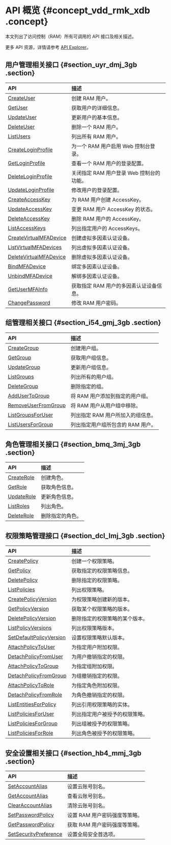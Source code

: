 # API 概览 {#concept_vdd_rmk_xdb .concept}

本文列出了访问控制（RAM）所有可调用的 API 接口及相关描述。

更多 API 资源，详情请参考 [API Explorer](https://api.aliyun.com/)。

## 用户管理相关接口 {#section_uyr_dmj_3gb .section}

|API|描述|
|:--|:-|
|[CreateUser](intl.zh-CN/API参考（RAM）/用户管理接口/CreateUser.md)|创建 RAM 用户。|
|[GetUser](intl.zh-CN/API参考（RAM）/用户管理接口/GetUser.md)|获取用户的详细信息。|
|[UpdateUser](intl.zh-CN/API参考（RAM）/用户管理接口/UpdateUser.md)|更新用户的基本信息。|
|[DeleteUser](intl.zh-CN/API参考（RAM）/用户管理接口/DeleteUser.md)|删除一个 RAM 用户。|
|[ListUsers](intl.zh-CN/API参考（RAM）/用户管理接口/ListUsers.md#)|列出所有 RAM 用户。|
|[CreateLoginProfile](intl.zh-CN/API参考（RAM）/用户管理接口/CreateLoginProfile.md)|为一个 RAM 用户启用 Web 控制台登录。|
|[GetLoginProfile](intl.zh-CN/API参考（RAM）/用户管理接口/GetLoginProfile.md)|查看一个 RAM 用户的登录配置。|
|[DeleteLoginProfile](intl.zh-CN/API参考（RAM）/用户管理接口/DeleteLoginProfile.md)|关闭指定 RAM 用户登录 Web 控制台的功能。|
|[UpdateLoginProfile](intl.zh-CN/API参考（RAM）/用户管理接口/UpdateLoginProfile.md#)|修改用户的登录配置。|
|[CreateAccessKey](intl.zh-CN/API参考（RAM）/用户管理接口/CreateAccessKey.md)|为 RAM 用户创建 AccessKey。|
|[UpdateAccessKey](intl.zh-CN/API参考（RAM）/用户管理接口/UpdateAccessKey.md)|变更 RAM 用户 AccessKey 的状态。|
|[DeleteAccessKey](intl.zh-CN/API参考（RAM）/用户管理接口/DeleteAccessKey.md)|删除 RAM 用户的 AccessKey。|
|[ListAccessKeys](intl.zh-CN/API参考（RAM）/用户管理接口/ListAccessKeys.md)|列出指定用户的 AccessKeys。|
|[CreateVirtualMFADevice](intl.zh-CN/API参考（RAM）/用户管理接口/CreateVirtualMFADevice.md)|创建虚拟多因素认证设备。|
|[ListVirtualMFADevices](intl.zh-CN/API参考（RAM）/用户管理接口/ListVirtualMFADevices.md)|列出虚拟多因素认证设备。|
|[DeleteVirtualMFADevice](intl.zh-CN/API参考（RAM）/用户管理接口/DeleteVirtualMFADevice.md)|删除虚拟多因素认证设备。|
|[BindMFADevice](intl.zh-CN/API参考（RAM）/用户管理接口/BindMFADevice.md)|绑定多因素认证设备。|
|[UnbindMFADevice](intl.zh-CN/API参考（RAM）/用户管理接口/UnbindMFADevice.md)|解绑多因素认证设备。|
|[GetUserMFAInfo](intl.zh-CN/API参考（RAM）/用户管理接口/GetUserMFAInfo.md)|获取指定 RAM 用户的多因素认证设备信息。|
|[ChangePassword](intl.zh-CN/API参考（RAM）/用户管理接口/ChangePassword.md)|修改 RAM 用户密码。|

## 组管理相关接口 {#section_i54_gmj_3gb .section}

|API|描述|
|:--|:-|
|[CreateGroup](intl.zh-CN/API参考（RAM）/组管理接口/CreateGroup.md)|创建用户组。|
|[GetGroup](intl.zh-CN/API参考（RAM）/组管理接口/GetGroup.md)|获取用户组信息。|
|[UpdateGroup](intl.zh-CN/API参考（RAM）/组管理接口/UpdateGroup.md)|更新用户组信息。|
|[ListGroups](intl.zh-CN/API参考（RAM）/组管理接口/ListGroups.md)|列出所有的用户组。|
|[DeleteGroup](intl.zh-CN/API参考（RAM）/组管理接口/DeleteGroup.md)|删除指定的组。|
|[AddUserToGroup](intl.zh-CN/API参考（RAM）/组管理接口/AddUserToGroup.md)|将 RAM 用户添加到指定的用户组。|
|[RemoveUserFromGroup](intl.zh-CN/API参考（RAM）/组管理接口/RemoveUserFromGroup.md)|将 RAM 用户从用户组中移除。|
|[ListGroupsForUser](intl.zh-CN/API参考（RAM）/组管理接口/ListGroupsForUser.md)|列出指定 RAM 用户所加入的组信息。|
|[ListUsersForGroup](intl.zh-CN/API参考（RAM）/组管理接口/ListUsersForGroup.md)|列出指定用户组所包含的 RAM 用户。|

## 角色管理相关接口 {#section_bmq_3mj_3gb .section}

|API|描述|
|:--|:-|
|[CreateRole](intl.zh-CN/API参考（RAM）/角色管理接口/CreateRole.md)|创建角色。|
|[GetRole](intl.zh-CN/API参考（RAM）/角色管理接口/GetRole.md)|获取角色信息。|
|[UpdateRole](intl.zh-CN/API参考（RAM）/角色管理接口/UpdateRole.md)|更新角色信息。|
|[ListRoles](intl.zh-CN/API参考（RAM）/角色管理接口/ListRoles.md)|列出角色。|
|[DeleteRole](intl.zh-CN/API参考（RAM）/角色管理接口/DeleteRole.md)|删除指定的角色。|

## 权限策略管理接口 {#section_dcl_lmj_3gb .section}

|API|描述|
|:--|:-|
|[CreatePolicy](intl.zh-CN/API参考（RAM）/权限策略管理接口/CreatePolicy.md)|创建一个权限策略。|
|[GetPolicy](intl.zh-CN/API参考（RAM）/权限策略管理接口/GetPolicy.md)|获取指定的权限策略信息。|
|[DeletePolicy](intl.zh-CN/API参考（RAM）/权限策略管理接口/DeletePolicy.md)|删除指定的权限策略。|
|[ListPolicies](intl.zh-CN/API参考（RAM）/权限策略管理接口/ListPolicies.md)|列出权限策略。|
|[CreatePolicyVersion](intl.zh-CN/API参考（RAM）/权限策略管理接口/CreatePolicyVersion.md)|为权限策略创建新的版本。|
|[GetPolicyVersion](intl.zh-CN/API参考（RAM）/权限策略管理接口/GetPolicyVersion.md)|获取某个权限策略的版本。|
|[DeletePolicyVersion](intl.zh-CN/API参考（RAM）/权限策略管理接口/DeletePolicyVersion.md)|删除指定的权限策略的某个版本。|
|[ListPolicyVersions](intl.zh-CN/API参考（RAM）/权限策略管理接口/ListPolicyVersions.md)|列出权限策略版本。|
|[SetDefaultPolicyVersion](intl.zh-CN/API参考（RAM）/权限策略管理接口/SetDefaultPolicyVersion.md)|设置权限策略默认版本。|
|[AttachPolicyToUser](intl.zh-CN/API参考（RAM）/权限策略管理接口/AttachPolicyToUser.md)|为指定用户附加权限。|
|[DetachPolicyFromUser](intl.zh-CN/API参考（RAM）/权限策略管理接口/DetachPolicyFromUser.md)|为用户撤销指定的权限。|
|[AttachPolicyToGroup](intl.zh-CN/API参考（RAM）/权限策略管理接口/AttachPolicyToGroup.md)|为指定组附加权限。|
|[DetachPolicyFromGroup](intl.zh-CN/API参考（RAM）/权限策略管理接口/DetachPolicyFromGroup.md)|为组撤销指定的权限。|
|[AttachPolicyToRole](intl.zh-CN/API参考（RAM）/权限策略管理接口/AttachPolicyToRole.md)|为指定角色附加权限。|
|[DetachPolicyFromRole](intl.zh-CN/API参考（RAM）/权限策略管理接口/DetachPolicyFromRole.md)|为角色撤销指定的权限。|
|[ListEntitiesForPolicy](intl.zh-CN/API参考（RAM）/权限策略管理接口/ListEntitiesForPolicy.md)|列出引用权限策略的实体。|
|[ListPoliciesForUser](intl.zh-CN/API参考（RAM）/权限策略管理接口/ListPoliciesForUser.md)|列出指定用户被授予的权限策略。|
|[ListPoliciesForGroup](intl.zh-CN/API参考（RAM）/权限策略管理接口/ListPoliciesForGroup.md)|列出组被授予的权限策略。|
|[ListPoliciesForRole](intl.zh-CN/API参考（RAM）/权限策略管理接口/ListPoliciesForRole.md)|列出角色被授予的权限策略。|

## 安全设置相关接口 {#section_hb4_mmj_3gb .section}

|API|描述|
|:--|:-|
|[SetAccountAlias](intl.zh-CN/API参考（RAM）/安全设置接口/SetAccountAlias.md)|设置云账号别名。|
|[GetAccountAlias](intl.zh-CN/API参考（RAM）/安全设置接口/GetAccountAlias.md)|查看云账号别名。|
|[ClearAccountAlias](intl.zh-CN/API参考（RAM）/安全设置接口/ClearAccountAlias.md)|清除云账号别名。|
|[SetPasswordPolicy](intl.zh-CN/API参考（RAM）/安全设置接口/SetPasswordPolicy.md)|设置 RAM 用户密码强度等策略。|
|[GetPasswordPolicy](intl.zh-CN/API参考（RAM）/安全设置接口/GetPasswordPolicy.md)|获取 RAM 用户密码强度等策略。|
|[SetSecurityPreference](intl.zh-CN/API参考（RAM）/安全设置接口/SetSecurityPreference.md)|设置全局安全首选项。|

